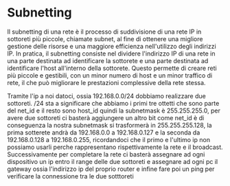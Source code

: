 # Subnetting

Il subnetting di una rete è il processo di suddivisione di una rete IP in sottoreti più piccole, chiamate subnet, al fine di ottenere una migliore gestione delle risorse e una maggiore efficienza nell'utilizzo degli indirizzi IP. In pratica, il subnetting consiste nel dividere l'indirizzo IP di una rete in una parte destinata ad identificare la sottorete e una parte destinata ad identificare l'host all'interno della sottorete. Questo permette di creare reti più piccole e gestibili, con un minor numero di host e un minor traffico di rete, il che può migliorare le prestazioni complessive della rete stessa.

Tramite l'ip a noi datoci, ossia 192.168.0.0/24 dobbiamo realizzare due sottoreti. /24 sta a significare che abbiamo i primi tre ottetti che sono parte del net_id e il resto sono host_id quindi la subnetmask è 255.255.255.0, per avere due sottoreti ci basterà aggiungere un altro bit come net_id è di conseguenza la nostra subnetmask si trasformerà in 255.255.255.128, la prima sotterete andrà da 192.168.0.0 a 192.168.0.127 e la seconda da 192.168.0.128 a 192.168.0.255, ricordandoci che il primo e l'ultimo ip non possiamo usarli perche rappresentano rispettivamente la rete e il broadcast. Successivamente per completare la rete ci basterà assegnare ad ogni dispositivo un ip entro il range delle due sottoreti e assegnare ad ogni pc il gateway ossia l'indirizzo ip del proprio router e infine fare poi un ping per verificare la connessione tra le due sotttoreti
